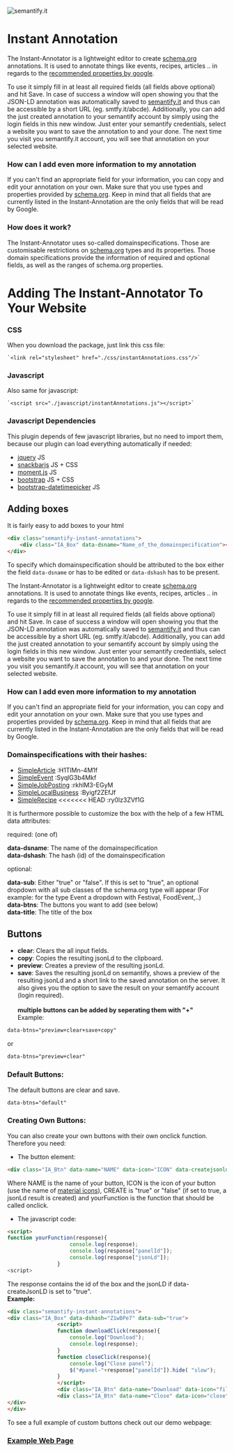 ![semantify.it](https://semantify.it/images/logo.png)

# Instant Annotation

The Instant-Annotator is a lightweight editor to create [schema.org](schema.org) annotations. It is used to annotate things like events, recipes, articles .. in regards to the [recommended properties by google](https://developers.google.com/search/docs/guides/).

To use it simply fill in at least all required fields (all fields above optional) and hit Save. In case of success a window will open showing you that the JSON-LD annotation was automatically saved to [semantify.it](semantify.it) and thus can be accessible by a short URL (eg. smtfy.it/abcde).
Additionally, you can add the just created annotation to your semantify account by simply using the login fields in this new window. Just enter your semantify credentials, select a website you want to save the annotation to and your done. The next time you visit you semantify.it account, you will see that annotation on your selected website.

### How can I add even more information to my annotation

If you can't find an appropriate field for your information, you can copy and edit your annotation on your own. Make sure that you use types and properties provided by [schema.org](schema.org). Keep in mind that all fields that are currently listed in the Instant-Annotation are the only fields that will be read by Google.

### How does it work?

The Instant-Annotator uses so-called domainspecifications. Those are customisable restrictions on [schema.org](schema.org) types and its properties. Those domain specifications provide the information of required and optional fields, as well as the ranges of schema.org properties.


# Adding The Instant-Annotator To Your Website


### CSS

When you download the package, just link this css file:

    `<link rel="stylesheet" href="./css/instantAnnotations.css"/>`

### Javascript

Also same for javascript:


    `<script src="./javascript/instantAnnotations.js"></script>`


### Javascript Dependencies
This plugin depends of few javascript libraries, but no need to import them, because our plugin can load everything automatically if needed:

* [jquery](https://code.jquery.com/) JS
* [snackbarjs](https://cdnjs.com/libraries/snackbarjs) JS + CSS
* [moment.js](https://cdnjs.com/libraries/moment.js/) JS
* [bootstrap](https://www.bootstrapcdn.com/) JS + CSS
* [bootstrap-datetimepicker](https://cdnjs.com/libraries/bootstrap-datetimepicker) JS


## Adding boxes

It is fairly easy to add boxes to your html
```html
<div class="semantify-instant-annotations">
    <div class="IA_Box" data-dsname="Name_of_the_domainspecification"></div>
</div>
```

To specify which domainspecification should be attributed to the box either the field `data-dsname` or has to be edited or `data-dshash` has to be present.


The Instant-Annotator is a lightweight editor to create [schema.org](schema.org) annotations. It is used to annotate things like events, recipes, articles .. in regards to the [recommended properties by google](https://developers.google.com/search/docs/guides/).

To use it simply fill in at least all required fields (all fields above optional) and hit Save. In case of success a window will open showing you that the JSON-LD annotation was automatically saved to [semantify.it](semantify.it) and thus can be accessible by a short URL (eg. smtfy.it/abcde).
Additionally, you can add the just created annotation to your semantify account by simply using the login fields in this new window. Just enter your semantify credentials, select a website you want to save the annotation to and your done. The next time you visit you semantify.it account, you will see that annotation on your selected website.

### How can I add even more information to my annotation

If you can't find an appropriate field for your information, you can copy and edit your annotation on your own. Make sure that you use types and properties provided by [schema.org](schema.org). Keep in mind that all fields that are currently listed in the Instant-Annotation are the only fields that will be read by Google.


### Domainspecifications with their hashes:
- [SimpleArticle](https://developers.google.com/search/docs/data-types/articles)
:H1TlMn-4M1f
- [SimpleEvent](https://developers.google.com/search/docs/data-types/events)
:SyqlG3b4Mkf
- [SimpleJobPosting](https://developers.google.com/search/docs/data-types/job-postings)
:rkhlM3-EGyM
- [SimpleLocalBusiness](https://developers.google.com/search/docs/data-types/local-businesses)
:Byigf2ZEfJf
- [SimpleRecipe](https://developers.google.com/search/docs/data-types/recipes)
<<<<<<< HEAD
:ry0lz3ZVf1G

It is furthermore possible to customize the box with the help of a few HTML data attributes:

required: (one of)

**data-dsname**: The name of the domainspecification<br />
**data-dshash**: The hash (id) of the domainspecification<br />

optional:

**data-sub**: Either "true" or "false". If this is set to "true", an optional dropdown with all sub classes of the schema.org type will appear (For example: for the type Event a dropdown with Festival, FoodEvent,..)<br />
**data-btns**: The buttons you want to add (see below)<br />
**data-title**: The title of the box<br />

## Buttons
- **clear**: Clears the all input fields.
- **copy**: Copies the resulting jsonLd to the clipboard.
- **preview**: Creates a preview of the resulting jsonLd.
- **save**: Saves the resulting jsonLd on semantify, shows a preview of the resulting jsonLd and a short link to the saved annotation on the server. It also gives you the option to save the result on your semantify account (login required). <br /> <br />
**multiple buttons can be added by seperating them with "+"**<br />
Example:
```html
data-btns="preview+clear+save+copy"
```
or
```html
data-btns="preview+clear"
```
### Default Buttons:
The default buttons are clear and save.
```html
data-btns="default"
```

### Creating Own Buttons:
You can also create your own buttons with their own onclick function. Therefore you need: <br />
- The button element:<br />
```html
<div class="IA_Btn" data-name="NAME" data-icon="ICON" data-createjsonld="CREATE" data-onclick=yourFunction></div>
```
Where NAME is the name of your button, ICON is the icon of your button (use the name of [material icons](https://material.io/icons/)), CREATE is "true" or "false" (if set to true, a jsonLd result is created) and  yourFunction is the function that should be called onclick.
- The javascript code:<br />
```html
<script>
function yourFunction(response){
                    console.log(response);
                    console.log(response["panelId"]);
                    console.log(response["jsonLd"]);
                }
<script>
```
The response contains the id of the box and the jsonLD if data-createJsonLD is set to "true". <br />
**Example:**<br />
```html
<div class="semantify-instant-annotations">
<div class="IA_Box" data-dshash="Z1wBPe7" data-sub="true">
                <script>
                function downloadClick(response){
                    console.log("Download");
                    console.log(response);
                }
                function closeClick(response){
                    console.log("Close panel");
                    $("#panel-"+response["panelId"]).hide( "slow");
                }
                </script>
                <div class="IA_Btn" data-name="Download" data-icon="file_download" data-createjsonld="true" data-onclick=downloadClick></div>
                <div class="IA_Btn" data-name="Close" data-icon="close" data-createjsonld="false" data-onclick=closeClick></div>
</div>
</div>
```

To see a full example of custom buttons check out our demo webpage:

### [Example Web Page](https://semantifyit.github.io/ia)
